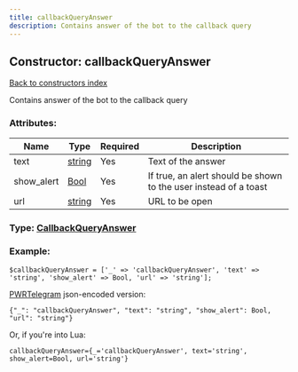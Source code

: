 ```yaml
---
title: callbackQueryAnswer
description: Contains answer of the bot to the callback query
---
```

## Constructor: callbackQueryAnswer  
[Back to constructors index](index.md)



Contains answer of the bot to the callback query

### Attributes:

| Name     |    Type       | Required | Description |
|----------|---------------|----------|-------------|
|text|[string](../types/string.md) | Yes|Text of the answer|
|show\_alert|[Bool](../types/Bool.md) | Yes|If true, an alert should be shown to the user instead of a toast|
|url|[string](../types/string.md) | Yes|URL to be open|



### Type: [CallbackQueryAnswer](../types/CallbackQueryAnswer.md)


### Example:

```
$callbackQueryAnswer = ['_' => 'callbackQueryAnswer', 'text' => 'string', 'show_alert' => Bool, 'url' => 'string'];
```  

[PWRTelegram](https://pwrtelegram.xyz) json-encoded version:

```
{"_": "callbackQueryAnswer", "text": "string", "show_alert": Bool, "url": "string"}
```


Or, if you're into Lua:  


```
callbackQueryAnswer={_='callbackQueryAnswer', text='string', show_alert=Bool, url='string'}

```


